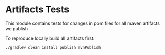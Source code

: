 # Artifacts Tests

This module contains tests for changes in pom files for all maven artifacts we publish

To reproduce locally build all artifacts first:

```shell
./gradlew clean install publish mvnPublish
```
